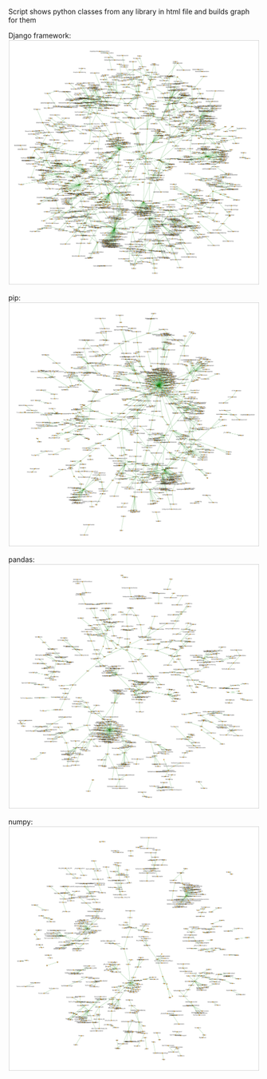 Script shows python classes from any library in html file and builds graph for them
 
Django framework:
![Graph](https://github.com/ksn38/graph_for_classes/blob/main/gallery/Django.png)
 
pip:
![Graph](https://github.com/ksn38/graph_for_classes/blob/main/gallery/pip.png)
 
pandas:
![Graph](https://github.com/ksn38/graph_for_classes/blob/main/gallery/pandas.png)
 
numpy:
![Graph](https://github.com/ksn38/graph_for_classes/blob/main/gallery/numpy.png)
